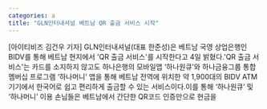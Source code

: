 ```yaml
---
categories: a
title: "GLN인터내셔널 베트남 QR 출금 서비스 시작"
---
```

[아이티비즈 김건우 기자] GLN인터내셔널(대표 한준성)은 베트남 국영 상업은행인 BIDV를 통해 베트남 현지에서 &#39;QR 출금 서비스&#39;를 시작한다고 4일 밝혔다.&#39;QR 출금 서비스&#39;는 카드를 소지하지 않고도 하나은행의 모바일앱 ‘하나원큐’와 하나금융그룹 통합 멤버십 프로그램 ‘하나머니’ 앱을 통해 베트남 전역에 위치한 약 1,900대의 BIDV ATM기기에서 한국어로 쉽고 편리하게 출금할 수 있는 서비스이다.이를 통해 ‘하나원큐’ 및 ‘하나머니’ 이용 손님들은 베트남에서 간단한 QR코드 인증만으로 현금을